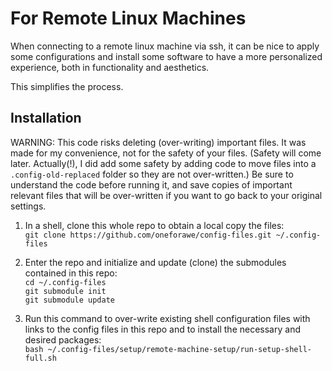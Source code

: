 # For Remote Linux Machines

When connecting to a remote linux machine via ssh, it can be nice to apply some
configurations and install some software to have a more personalized experience,
both in functionality and aesthetics.

This simplifies the process.


## Installation

WARNING: This code risks deleting (over-writing) important files. It was made
for my convenience, not for the safety of your files.  (Safety will come later.
Actually(!), I did add some safety by adding code to move files into a
`.config-old-replaced` folder so they are not over-written.)  Be sure to
understand the code before running it, and save copies of important relevant
files that will be over-written if you want to go back to your original
settings.

1. In a shell, clone this whole repo to obtain a local copy the files:  
   `git clone https://github.com/oneforawe/config-files.git ~/.config-files`

2. Enter the repo and initialize and update (clone) the submodules contained in
this repo:  
   `cd ~/.config-files`  
   `git submodule init`  
   `git submodule update`

3. Run this command to over-write existing shell configuration files with links
to the config files in this repo and to install the necessary and desired
packages:  
   `bash ~/.config-files/setup/remote-machine-setup/run-setup-shell-full.sh`
